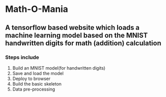 # Math-O-Mania

## A tensorflow based website which loads a machine learning model based on the MNIST handwritten digits for math (addition) calculation

### Steps include

1. Build an MNIST model(for handwritten digits)
2. Save and load the model
3. Deploy to browser
4. Build the basic skeleton
5. Data pre-processing
